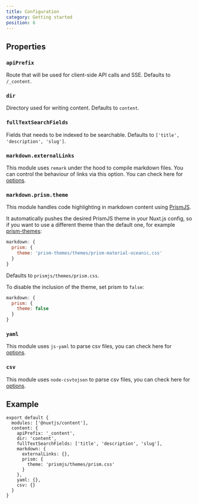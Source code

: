 ```yaml
---
title: Configuration
category: Getting started
position: 6
---
```


## Properties

### `apiPrefix`

Route that will be used for client-side API calls and SSE. Defaults to `/_content`.

### `dir`

Directory used for writing content. Defaults to `content`.

### `fullTextSearchFields`

Fields that needs to be indexed to be searchable. Defaults to `['title', 'description', 'slug']`.

### `markdown.externalLinks`

This module uses `remark` under the hood to compile markdown files. You can control the behaviour of links via this option. You can check here for [options](https://github.com/remarkjs/remark-external-links#api).

### `markdown.prism.theme`

This module handles code highlighting in markdown content using [PrismJS](https://prismjs.com).

It automatically pushes the desired PrismJS theme in your Nuxt.js config, so if you want to use a different theme than the default one, for example [prism-themes](https://github.com/PrismJS/prism-themes):

```js
markdown: {
  prism: {
    theme: 'prism-themes/themes/prism-material-oceanic.css'
  }
}
```

Defaults to `prismjs/themes/prism.css`.

To disable the inclusion of the theme, set prism to `false`:
```js
markdown: {
  prism: {
    theme: false
  }
}
```

### `yaml`

This module uses `js-yaml` to parse csv files, you can check here for [options](https://github.com/nodeca/js-yaml#api).

### `csv`

This module uses `node-csvtojson` to parse csv files, you can check here for [options](https://github.com/Keyang/node-csvtojson#parameters).

## Example

```js{}[nuxt.config.js]
export default {
  modules: ['@nuxtjs/content'],
  content: {
    apiPrefix: '_content',
    dir: 'content',
    fullTextSearchFields: ['title', 'description', 'slug'],
    markdown: {
      externalLinks: {},
      prism: {
        theme: 'prismjs/themes/prism.css'
      }
    },
    yaml: {},
    csv: {}
  }
}
```
